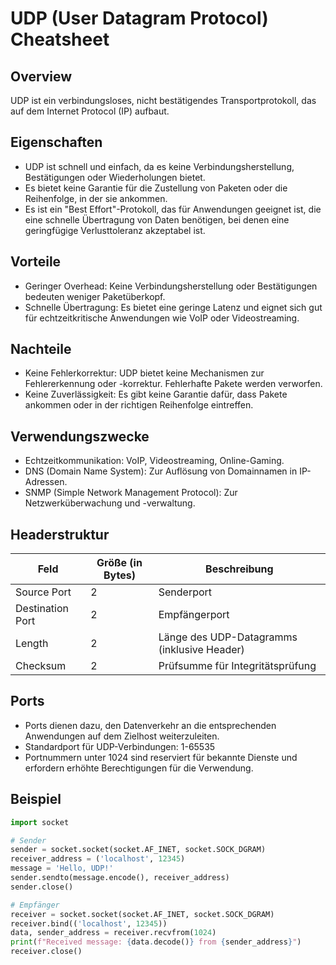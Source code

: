 # UDP (User Datagram Protocol) Cheatsheet
## Overview

UDP ist ein verbindungsloses, nicht bestätigendes Transportprotokoll, das auf dem Internet Protocol (IP) aufbaut.

## Eigenschaften

- UDP ist schnell und einfach, da es keine Verbindungsherstellung, Bestätigungen oder Wiederholungen bietet.
- Es bietet keine Garantie für die Zustellung von Paketen oder die Reihenfolge, in der sie ankommen.
- Es ist ein "Best Effort"-Protokoll, das für Anwendungen geeignet ist, die eine schnelle Übertragung von Daten benötigen, bei denen eine geringfügige Verlusttoleranz akzeptabel ist.

## Vorteile

- Geringer Overhead: Keine Verbindungsherstellung oder Bestätigungen bedeuten weniger Paketüberkopf.
- Schnelle Übertragung: Es bietet eine geringe Latenz und eignet sich gut für echtzeitkritische Anwendungen wie VoIP oder Videostreaming.

## Nachteile

- Keine Fehlerkorrektur: UDP bietet keine Mechanismen zur Fehlererkennung oder -korrektur. Fehlerhafte Pakete werden verworfen.
- Keine Zuverlässigkeit: Es gibt keine Garantie dafür, dass Pakete ankommen oder in der richtigen Reihenfolge eintreffen.

## Verwendungszwecke

- Echtzeitkommunikation: VoIP, Videostreaming, Online-Gaming.
- DNS (Domain Name System): Zur Auflösung von Domainnamen in IP-Adressen.
- SNMP (Simple Network Management Protocol): Zur Netzwerküberwachung und -verwaltung.

## Headerstruktur
| Feld           | Größe (in Bytes) | Beschreibung                                  |
|----------------|-------------------|-----------------------------------------------|
| Source Port    | 2                 | Senderport                                    |
| Destination Port | 2               | Empfängerport                                 |
| Length         | 2                 | Länge des UDP-Datagramms (inklusive Header)  |
| Checksum       | 2                 | Prüfsumme für Integritätsprüfung            |
## Ports

- Ports dienen dazu, den Datenverkehr an die entsprechenden Anwendungen auf dem Zielhost weiterzuleiten.
- Standardport für UDP-Verbindungen: 1-65535
- Portnummern unter 1024 sind reserviert für bekannte Dienste und erfordern erhöhte Berechtigungen für die Verwendung.

## Beispiel

```python
import socket

# Sender
sender = socket.socket(socket.AF_INET, socket.SOCK_DGRAM)
receiver_address = ('localhost', 12345)
message = 'Hello, UDP!'
sender.sendto(message.encode(), receiver_address)
sender.close()

# Empfänger
receiver = socket.socket(socket.AF_INET, socket.SOCK_DGRAM)
receiver.bind(('localhost', 12345))
data, sender_address = receiver.recvfrom(1024)
print(f"Received message: {data.decode()} from {sender_address}")
receiver.close()